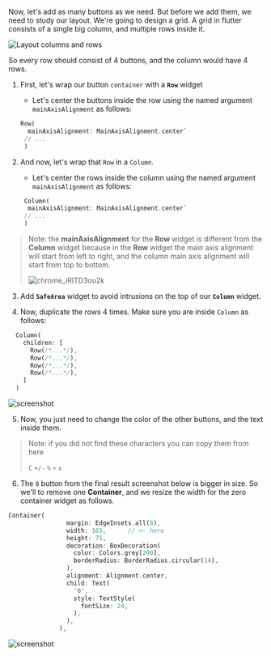 Now, let's add as many buttons as we need. But before we add them, we need to study our layout. We're going to design a grid. A grid in flutter consists of a single big column, and multiple rows inside it.

![Layout columns and rows](https://user-images.githubusercontent.com/8784343/151617633-4789cfc6-1722-409a-a488-c2e3ed098d6f.gif)

So every row should consist of 4 buttons, and the column would have 4 rows.

1. First, let's wrap our button `container` with a **`Row`** widget

   - Let's center the buttons inside the row using the named argument `mainAxisAlignment` as follows:

   ```dart
   Row(
     mainAxisAlignment: MainAxisAlignment.center`
    // ...
    )
   ```

1. And now, let's wrap that `Row` in a `Column`.

   - Let's center the rows inside the column using the named argument `mainAxisAlignment` as follows:

   ```dart
    Column(
     mainAxisAlignment: MainAxisAlignment.center`
    // ...
    )
   ```

> Note: the **mainAxisAlignment** for the **Row** widget is different from the **Column** widget because in the **Row** widget the main axis alignment will start from left to right, and the column main axis alignment will start from top to bottom.
>
> ![chrome_iRITD3ou2k](https://user-images.githubusercontent.com/24327781/119711925-ad919a00-be25-11eb-82b4-d9ef6903a126.png)

3. Add **`SafeArea`** widget to avoid intrusions on the top of our **`Column`** widget.

4. Now, duplicate the rows 4 times. Make sure you are inside `Column` as follows:

```dart
  Column(
    children: [
      Row(/*...*/),
      Row(/*...*/),
      Row(/*...*/),
      Row(/*...*/),
    ]
  )
```

![screenshot](https://media.giphy.com/media/XbxZ41fWLeRECPsGIJ/giphy.gif)

5. Now, you just need to change the color of the other buttons, and the text inside them.

> Note: if you did not find these characters you can copy them from here
>
> `C` `+/-` `%` `÷` `x`

6.  The `0` button from the final result screenshot below is bigger in size. So we'll to remove one **Container**, and we resize the width for the zero container widget as follows.

```dart
Container(
                margin: EdgeInsets.all(8),
                width: 165,      // <- here
                height: 75,
                decoration: BoxDecoration(
                  color: Colors.grey[200],
                  borderRadius: BorderRadius.circular(14),
                ),
                alignment: Alignment.center,
                child: Text(
                  '0',
                  style: TextStyle(
                    fontSize: 24,
                  ),
                ),
              ),
```

![screenshot](https://user-images.githubusercontent.com/24327781/118665352-daa3d400-b7b7-11eb-9ecb-b4d8e3091a62.png)
